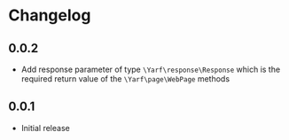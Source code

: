 # Changelog

## 0.0.2

- Add response parameter of type `\Yarf\response\Response` which is the required return value of the `\Yarf\page\WebPage` methods

## 0.0.1

- Initial release
